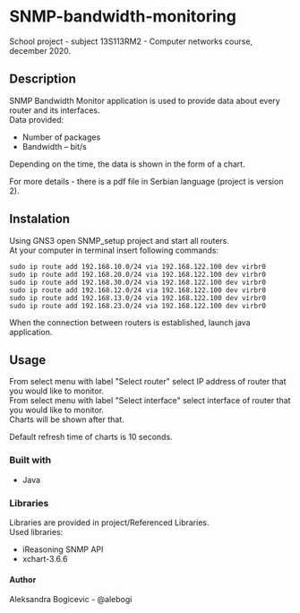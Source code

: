 # SNMP-bandwidth-monitoring

School project - subject 13S113RM2 - Computer networks course, december 2020. 

## Description
SNMP Bandwidth Monitor application is used to provide data about every router and its interfaces. \
Data provided:
- Number of packages 
- Bandwidth – bit/s 

Depending on the time, the data is shown in the form of a chart.

For more details - there is a pdf file in Serbian language (project is version 2).

## Instalation
Using GNS3 open SNMP_setup project and start all routers. \
At your computer in terminal insert following commands: 
```
sudo ip route add 192.168.10.0/24 via 192.168.122.100 dev virbr0 
sudo ip route add 192.168.20.0/24 via 192.168.122.100 dev virbr0 
sudo ip route add 192.168.30.0/24 via 192.168.122.100 dev virbr0 
sudo ip route add 192.168.12.0/24 via 192.168.122.100 dev virbr0 
sudo ip route add 192.168.13.0/24 via 192.168.122.100 dev virbr0 
sudo ip route add 192.168.23.0/24 via 192.168.122.100 dev virbr0 
```
When the connection between routers is established, launch java application. 

## Usage
From select menu with label "Select router" select IP address of router that you would like to monitor. \
From select menu with label "Select interface" select interface of router that you would like to monitor. \
Charts will be shown after that. 

Default refresh time of charts is 10 seconds.

### Built with
- Java

### Libraries
Libraries are provided in project/Referenced Libraries. \
Used libraries:
- iReasoning SNMP API
- xchart-3.6.6

#### Author
Aleksandra Bogicevic - @alebogi
